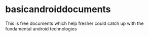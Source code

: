 # basicandroiddocuments
This is free documents which help fresher could catch up with the fundamental android technologies 
